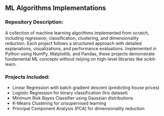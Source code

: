 ## **ML Algorithms Implementations**

### **Repository Description:**
A collection of machine learning algorithms implemented from scratch, including regression, classification, clustering, and dimensionality reduction. Each project follows a structured approach with detailed explanations, visualizations, and performance evaluations. Implemented in Python using NumPy, Matplotlib, and Pandas, these projects demonstrate fundamental ML concepts without relying on high-level libraries like scikit-learn.

### **Projects Included:**
- Linear Regression with batch gradient descent (predicting house prices)
- Logistic Regression for binary classification (Iris dataset)
- Minimum Risk Bayes Classifier using Gaussian distributions
- K-Means Clustering for unsupervised learning
- Principal Component Analysis (PCA) for dimensionality reduction
